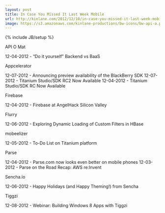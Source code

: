 ```yaml
---
layout: post
title: In Case You Missed It Last Week Mobile
url: http://kinlane.com/2012/12/10/in-case-you-missed-it-last-week-mobile/
image: https://s3.amazonaws.com/kinlane-productions/bw-icons/bw-api-a.png
---
```

{% include JB/setup %}




API O Mat




12-04-2012 -&nbsp;&ldquo;Do it yourself&rdquo; Backend vs BaaS





Appcelerator




12-07-2012 -&nbsp;Announcing preview availability of the BlackBerry SDK
12-07-2012 -&nbsp;Titanium Studio/SDK RC2 Now Available
12-04-2012 -&nbsp;Titanium Studio/SDK RC Now Available





Firebase




12-04-2012 -&nbsp;Firebase at AngelHack Silicon Valley





Flurry




12-06-2012 -&nbsp;Exploring Dynamic Loading of Custom Filters in HBase





mobeelizer




12-05-2012 -&nbsp;To-Do List on Titanium platform





Parse




12-04-2012 -&nbsp;Parse.com now looks even better on mobile phones
12-03-2012 -&nbsp;Parse on the Road Recap: AWS re:Invent





Sencha.io




12-06-2012 -&nbsp;Happy Holidays (and Happy Theming!) from Sencha





Tiggzi




12-08-2012 -&nbsp;Webinar: Building Windows 8 Apps with Tiggzi
